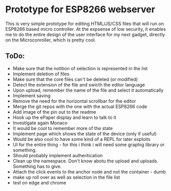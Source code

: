 # Prototype for ESP8266 webserver

This is very simple prototype for editing HTML/JS/CSS files that will run on ESP8266 based micro controller. At the expsense of low security, it enables me to do the entire design of the user interface for my next gadget, directly on the Microconroller, which is pretty cool.

## ToDo:

* Make sure that the notition of selection is represented in the list
* Implement deletion of files
* Make sure that the core files can't be deleted (or modified)
* Detect the extension of the file and swicth the editor language
* Upon upload, remember the name of the file and select it automatically
* Implement saving
* Remove the need for the horizontal scrollbar for the editor
* Merge the git repos with the one with the actual ESP8266 code
* Add image of the pin out to the readme
* Hook up the ePaper display and learn to talk to it
* Investigate again Monaco
* It would be cool to remember more of the state
* Implement page which shows the state of the device (only if useful)
* Would be also cool to have some kind of a REPL for later exploits
* UI for the entire thing - for this i think i will need some graphig library or something. 
* Should probably implement authentication
* Clean up the namespace. Don't know abotu the upload and uploads. Something has to give.
* Attach the click events to the anchor node and not the container - dumb
* make up roll over as well as selection in the file list
* test on edge and chrome





